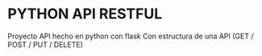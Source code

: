 # PYTHON API RESTFUL
Proyecto API hecho en python con flask
Con estructura de una API (GET / POST / PUT / DELETE)
